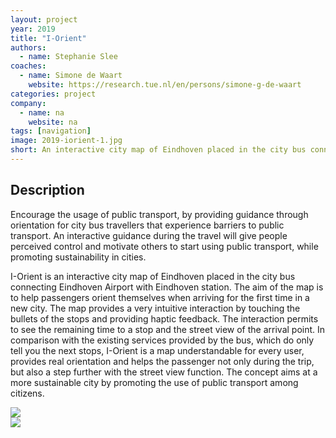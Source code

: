 ```yaml
---
layout: project
year: 2019
title: "I-Orient"
authors:
  - name: Stephanie Slee
coaches:
  - name: Simone de Waart
    website: https://research.tue.nl/en/persons/simone-g-de-waart
categories: project
company:
  - name: na
    website: na
tags: [navigation]
image: 2019-iorient-1.jpg
short: An interactive city map of Eindhoven placed in the city bus connecting airport and railway station.
---
```


## Description
Encourage the usage of public transport, by providing guidance through orientation for city bus travellers that experience barriers to public transport. An interactive guidance during the travel will give people perceived control and motivate others to start using public transport, while promoting sustainability in cities.

I-Orient is an interactive city map of Eindhoven placed in the city bus connecting Eindhoven Airport with Eindhoven station. The aim of the map is to help passengers orient themselves when arriving for the first time in a new city. The map provides a very intuitive interaction by touching the bullets of the stops and providing haptic feedback. The interaction permits to see the remaining time to a stop and the street view of the arrival point. In comparison with the existing services provided by the bus, which do only tell you the next stops, I-Orient is a map understandable for every user, provides real orientation and helps the passenger not only during the trip, but also a step further with the street view function. The concept aims at a more sustainable city by promoting the use of public transport among citizens.

<div class="project-image">
  <img src="/assets/img/2019-iorient-2.jpg">
</div>
<div class="project-image">
  <img src="/assets/img/2019-iorient-3.jpg">
</div>
